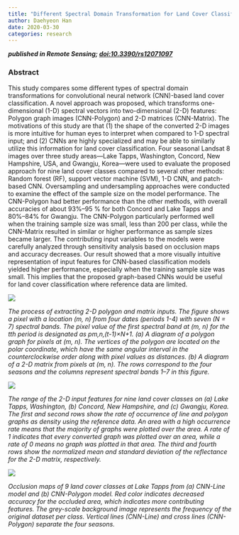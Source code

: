 ```yaml
---
title: "Different Spectral Domain Transformation for Land Cover Classification Using Convolutional Neural Networks with Multi-Temporal Satellite Imagery"
author: Daehyeon Han
date: 2020-03-30
categories: research
---
```

***published in Remote Sensing; [doi:10.3390/rs12071097](https://doi.org/10.3390/rs12071097)***

### Abstract

This study compares some different types of spectral domain transformations for convolutional neural network (CNN)-based land cover classification. A novel approach was proposed, which transforms one-dimensional (1-D) spectral vectors into two-dimensional (2-D) features: Polygon graph images (CNN-Polygon) and 2-D matrices (CNN-Matrix). The motivations of this study are that (1) the shape of the converted 2-D images is more intuitive for human eyes to interpret when compared to 1-D spectral input; and (2) CNNs are highly specialized and may be able to similarly utilize this information for land cover classification. Four seasonal Landsat 8 images over three study areas—Lake Tapps, Washington, Concord, New Hampshire, USA, and Gwangju, Korea—were used to evaluate the proposed approach for nine land cover classes compared to several other methods: Random forest (RF), support vector machine (SVM), 1-D CNN, and patch-based CNN. Oversampling and undersampling approaches were conducted to examine the effect of the sample size on the model performance. The CNN-Polygon had better performance than the other methods, with overall accuracies of about 93%–95 % for both Concord and Lake Tapps and 80%–84% for Gwangju. The CNN-Polygon particularly performed well when the training sample size was small, less than 200 per class, while the CNN-Matrix resulted in similar or higher performance as sample sizes became larger. The contributing input variables to the models were carefully analyzed through sensitivity analysis based on occlusion maps and accuracy decreases. Our result showed that a more visually intuitive representation of input features for CNN-based classification models yielded higher performance, especially when the training sample size was small. This implies that the proposed graph-based CNNs would be useful for land cover classification where reference data are limited.


![](https://github.com/daehyeon-han/daehyeon-han.github.io/raw/master/uploads/research/202003-landcover-method.png)

*The process of extracting 2-D polygon and matrix inputs. The figure shows a pixel with a location (m, n) from four dates (periods 1-4) with seven (N = 7) spectral bands. The pixel value of the first spectral band at (m, n) for the tth period is designated as pm,n,(t-1)×N+1. (a) A diagram of a polygon graph for pixels at (m, n). The vertices of the polygon are located on the polar coordinate, which have the same angular interval in the counterclockwise order along with pixel values as distances. (b) A diagram of a 2-D matrix from pixels at (m, n). The rows correspond to the four seasons and the columns represent spectral bands 1–7 in this figure.*

![](https://github.com/daehyeon-han/daehyeon-han.github.io/raw/master/uploads/research/202003-landcover-input.png)

*The range of the 2-D input features for nine land cover classes on (a) Lake Tapps, Washington, (b) Concord, New Hampshire, and (c) Gwangju, Korea. The first and second rows show the rate of occurrence of line and polygon graphs as density using the reference data. An area with a high occurrence rate means that the majority of graphs were plotted over the area. A rate of 1 indicates that every converted graph was plotted over an area, while a rate of 0 means no graph was plotted in that area. The third and fourth rows show the normalized mean and standard deviation of the reflectance for the 2-D matrix, respectively.*

![](https://github.com/daehyeon-han/daehyeon-han.github.io/raw/master/uploads/research/202003-landcover-sensitivity.png)

*Occlusion maps of 9 land cover classes at Lake Tapps from (a) CNN-Line model and (b) CNN-Polygon model. Red color indicates decreased accuracy for the occluded area, which indicates more contributing features. The grey-scale background image represents the frequency of the original dataset per class. Vertical lines (CNN-Line) and cross lines (CNN-Polygon) separate the four seasons.*